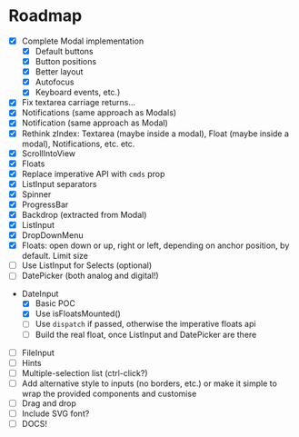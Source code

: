 # Roadmap

- [x] Complete Modal implementation
    + [x] Default buttons
    + [x] Button positions
    + [x] Better layout
    + [x] Autofocus
    + [x] Keyboard events, etc.)
- [x] Fix textarea carriage returns...
- [x] Notifications (same approach as Modals)
- [x] Notification (same approach as Modal)
- [x] Rethink zIndex: Textarea (maybe inside a modal), Float (maybe inside a modal), Notifications, etc. etc.
- [x] ScrollIntoView
- [x] Floats
- [x] Replace imperative API with `cmds` prop
- [x] ListInput separators
- [x] Spinner
- [x] ProgressBar
- [x] Backdrop (extracted from Modal)
- [x] ListInput
- [x] DropDownMenu
- [x] Floats: open down or up, right or left, depending on anchor position, by default. Limit size
- [ ] Use ListInput for Selects (optional)
- [ ] DatePicker (both analog and digital!)
- DateInput
    + [x] Basic POC
    + [x] Use isFloatsMounted()
    + [ ] Use `dispatch` if passed, otherwise the imperative floats api
    + [ ] Build the real float, once ListInput and DatePicker are there
- [ ] FileInput
- [ ] Hints
- [ ] Multiple-selection list (ctrl-click?)
- [ ] Add alternative style to inputs (no borders, etc.) or make it simple to wrap the provided components and customise
- [ ] Drag and drop
- [ ] Include SVG font?
- [ ] DOCS!
